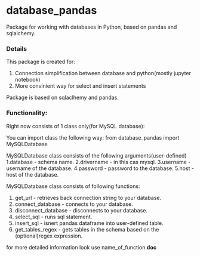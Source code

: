 # database_pandas
Package for working with databases in Python, based on pandas and sqlalchemy.

### Details
This package is created for:
1. Connection simplification between database and python(mostly jupyter notebook)
2. More convinient way for select and insert statements

Package is based on sqlaclhemy and pandas.

### Functionality: 

Right now consists of 1 class only(for MySQL database):

You can import class the following way: 
from database_pandas import MySQLDatabase

MySQLDatabase class consists of the following arguments(user-defined)
1.database - schema name.
2.drivername - in this cas mysql.
3.username - username of the database.
4.password - password to the database.
5.host - host of the database.

MySQLDatabase class consists of following functions:
1. get_url - retrieves back connection string to your database.
2. connect_database - connects to your database.
3. disconnect_database - disconnects to your database.
4. select_sql - runs sql statement.
5. insert_sql - isnert pandas dataframe into user-defined table.
6. get_tables_regex - gets tables in the schema based on the (optional)regex expression.

for more detailed information look use name_of_function.__doc__
